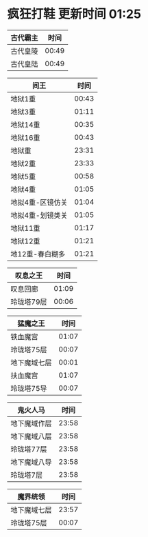 # 疯狂打鞋 更新时间 01:25

| 古代霸主   | 时间    |
|--------|-------|
| 古代皇陵 | 00:49 |
| 古代皇陆 | 00:49 |

| 间王   | 时间    |
|--------|-------|
| 地狱1重 | 00:43 |
| 地狱3重 | 01:11 |
| 地狱14重 | 00:35 |
| 地狱16重 | 00:43 |
| 地狱重 | 23:31 |
| 地狱2重 | 23:33 |
| 地狱5重 | 00:58 |
| 地狱4重 | 01:05 |
| 地拟4重-区镜仿关 | 01:04 |
| 地拟4重-划镜类关 | 01:05 |
| 地狱11重 | 01:17 |
| 地狱12重 | 01:21 |
| 地12重-春白糊多 | 01:21 |

| 叹息之王   | 时间    |
|--------|-------|
| 叹息回廊 | 01:09 |
| 玲珑塔79层 | 00:06 |

| 猛魔之王   | 时间    |
|--------|-------|
| 铁血魔宫 | 01:07 |
| 玲珑塔75层 | 00:07 |
| 地下魔域七层 | 00:01 |
| 扶血魔宫 | 01:07 |
| 玲珑塔75导 | 00:07 |

| 鬼火人马   | 时间    |
|--------|-------|
| 地下魔域作层 | 23:58 |
| 地下魔域八层 | 23:58 |
| 玲珑塔77层 | 23:58 |
| 地下魔域八导 | 23:58 |
| 玲珑塔7层 | 23:58 |

| 魔界统领   | 时间    |
|--------|-------|
| 地下魔域七层 | 23:57 |
| 玲珑塔75层 | 00:07 |